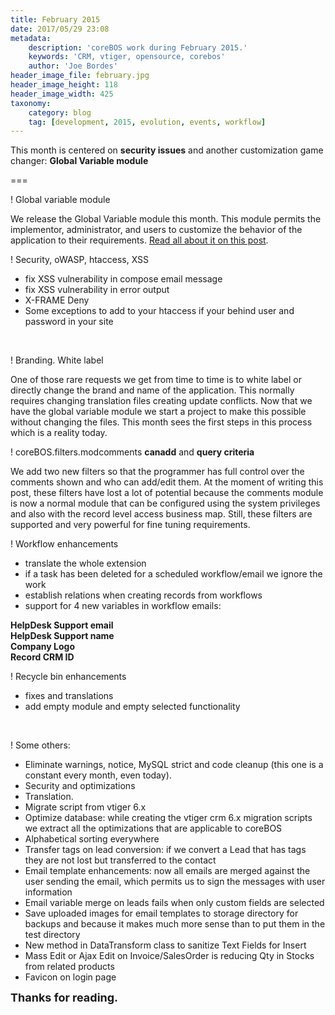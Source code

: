 ```yaml
---
title: February 2015
date: 2017/05/29 23:08
metadata:
    description: 'coreBOS work during February 2015.'
    keywords: 'CRM, vtiger, opensource, corebos'
    author: 'Joe Bordes'
header_image_file: february.jpg
header_image_height: 118
header_image_width: 425
taxonomy:
    category: blog
    tag: [development, 2015, evolution, events, workflow]
---
```


This month is centered on **security issues** and another customization game changer: **Global Variable module**

===

 ! Global variable module

We release the Global Variable module this month. This module permits the implementor, administrator, and users to customize the behavior of the application to their requirements. [Read all about it on this post](../GlobalVariable).

 ! Security, oWASP, htaccess, XSS

 - fix XSS vulnerability in compose email message
 - fix XSS vulnerability in error output
 - X-FRAME Deny
 - Some exceptions to add to your htaccess if your behind user and password in your site

<br>

 ! Branding. White label

One of those rare requests we get from time to time is to white label or directly change the brand and name of the application. This normally requires changing translation files creating update conflicts. Now that we have the global variable module we start a project to make this possible without changing the files. This month sees the first steps in this process which is a reality today.

 ! coreBOS.filters.modcomments **canadd** and **query criteria**

We add two new filters so that the programmer has full control over the comments shown and who can add/edit them. At the moment of writing this post, these filters have lost a lot of potential because the comments module is now a normal module that can be configured using the system privileges and also with the record level access business map. Still, these filters are supported and very powerful for fine tuning requirements.


 ! Workflow enhancements
 - translate the whole extension
 - if a task has been deleted for a scheduled workflow/email we ignore the work
 - establish relations when creating records from workflows
 - support for 4 new variables in workflow emails:

**HelpDesk Support email**<br/>
**HelpDesk Support name**<br/>
**Company Logo**<br/>
**Record CRM ID**<br/>


 ! Recycle bin enhancements

 - fixes and translations
 - add empty module and empty selected functionality

<br>

 ! Some others:

 - Eliminate warnings, notice, MySQL strict and code cleanup (this one is a constant every month, even today).
 - Security and optimizations
 - Translation.
 - Migrate script from vtiger 6.x
 - Optimize database: while creating the vtiger crm 6.x migration scripts we extract all the optimizations that are applicable to coreBOS
 - Alphabetical sorting everywhere
 - Transfer tags on lead conversion: if we convert a Lead that has tags they are not lost but transferred to the contact
 - Email template enhancements: now all emails are merged against the user sending the email, which permits us to sign the messages with user information
 - Email variable merge on leads fails when only custom fields are selected
 - Save uploaded images for email templates to storage directory for backups and because it makes much more sense than to put them in the test directory
 - New method in DataTransform class to sanitize Text Fields for Insert
 - Mass Edit or Ajax Edit on Invoice/SalesOrder is reducing Qty in Stocks from related products
 - Favicon on login page

**<span style="font-size:large">Thanks for reading.</span>**

